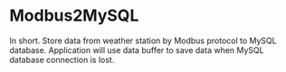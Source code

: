 # Modbus2MySQL
In short. 
Store data from weather station by Modbus protocol to MySQL database.
Application will use data buffer to save data when MySQL database connection is lost.
